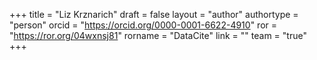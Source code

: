 +++ 
title = "Liz Krznarich" 
draft = false
layout = "author"
authortype = "person"
orcid =  "https://orcid.org/0000-0001-6622-4910"
ror = "https://ror.org/04wxnsj81"
rorname = "DataCite"
link = ""
team = "true"
+++ 
